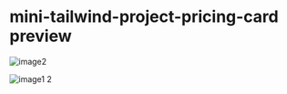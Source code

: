 # mini-tailwind-project-pricing-card preview
![image2](https://user-images.githubusercontent.com/103680253/199255663-b2a38b86-dbd8-43e0-b307-5a39270fc4ef.png)


![image1 2](https://user-images.githubusercontent.com/103680253/199255685-0df0dbb2-2fbc-47fc-9aa6-df24bb89b0f4.png)
